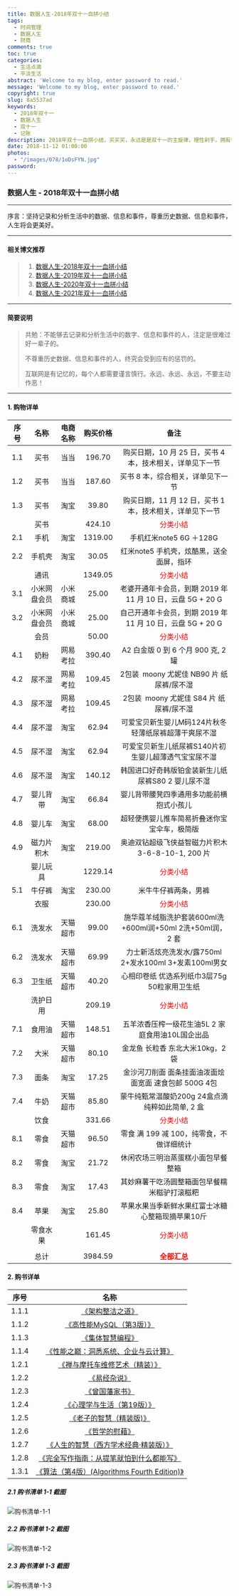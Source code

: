 ```yaml
---
title: 数据人生-2018年双十一血拼小结
tags:
  - 时间管理
  - 数据人生
  - 财商
comments: true
toc: true
categories:
  - 生活点滴
  - 平淡生活
abstract: 'Welcome to my blog, enter password to read.'
message: 'Welcome to my blog, enter password to read.'
copyright: true
slug: 8a5537ad
keywords:
  - 2018年双十一
  - 数据人生
  - 双十一
  - 记账
description: 2018年双十一血拼小结，买买买，永远是是双十一的主旋律，理性剁手，拥有健全人生，拥有美好未来。
date: 2018-11-12 01:00:00
photos:
  - "/images/078/1oDsFYN.jpg"
password:
---
```

<script type="text/javascript" src="/assets/js/dist/bai.js"></script>

### 数据人生 - 2018年双十一血拼小结
------
>
序言：坚持记录和分析生活中的数据、信息和事件，尊重历史数据、信息和事件，人生将会更美好。
>
------

#### 相关博文推荐
> 1. [数据人生-2018年双十一血拼小结](/archives/8a5537ad.html)
> 2. [数据人生-2019年双十一血拼小结](/archives/701ac242.html)
> 3. [数据人生-2020年双十一血拼小结](/archives/bcd2c03.html)
> 4. [数据人生-2021年双十一血拼小结](/archives/9498902c.html)
------

#### 简要说明
> 共勉：不能够去记录和分析生活中的数字、信息和事件的人，注定是很难过好一辈子的。
>
> 不尊重历史数据、信息和事件的人，终究会受到应有的惩罚的。
>
> 互联网是有记忆的，每个人都需要谨言慎行。永远、永远、永远，不要主动作恶！
>
------

#### 1. 购物详单

| 序号 |       名称        |  电商名称   | 购买价格  |          备注                                              |
| :--: | :---------------: | :---------: | :-------: | :--------------------------------------------------------: |
|  1.1 | 买书              | 当当        |  196.70   | 购买日期，10 月 25 日，买书 4 本，技术相关，详单见下一节   |
|  1.2 | 买书              | 当当        |  187.60   | 买书 8 本，综合相关，详单见下一节                          |
|  1.3 | 买书              | 淘宝        |   39.80   | 购买日期，11 月 12 日，买书 1 本，技术相关，详单见下一节   |
|      | 买书              |             |  424.10   | <font color="#FF0000" size=3>分类小结</font>               |
|  2.1 | 手机              | 淘宝        | 1319.00   | 手机红米note5 6G ＋128G                                    |
|  2.2 | 手机壳            | 淘宝        |   30.05   | 红米note5 手机壳，炫酷黑，送全面屏，指环                   |
|      | 通讯              |             | 1349.05   | <font color="#FF0000" size=3>分类小结</font>               |
|  3.1 | 小米网盘会员      | 小米商城    |   25.00   | 老婆开通年卡会员，到期 2019 年 11 月 10 日，云盘 5G + 20 G |
|  3.2 | 小米网盘会员      | 小米商城    |   25.00   | 自己开通年卡会员，到期 2019 年 11 月 10 日，云盘 5G + 20 G |
|      | 会员              |             |   50.00   | <font color="#FF0000" size=3>分类小结</font>               |
|  4.1 | 奶粉              | 网易考拉    |  390.40   | A2 白金版 0 到 6 个月 900 克, 2 罐                         |
|  4.2 | 尿不湿            | 网易考拉    |  109.45   | 2包装 moony 尤妮佳 NB90 片 纸尿裤/尿不湿                   |
|  4.3 | 尿不湿            | 网易考拉    |  109.45   | 2包装 moony 尤妮佳 S84  片 纸尿裤/尿不湿                   |
|  4.4 | 尿不湿            | 淘宝        |   62.94   | 可爱宝贝新生婴儿M码124片秋冬轻薄纸尿裤超薄干爽尿不湿       |
|  4.5 | 尿不湿            | 淘宝        |   62.94   | 可爱宝贝新生儿纸尿裤S140片初生婴儿超薄透气宝宝尿不湿       |
|  4.6 | 尿不湿            | 淘宝        |  140.12   | 韩国进口好奇韩版铂金装新生儿纸尿裤S80 2 婴儿尿不湿         |
|  4.7 | 婴儿背带          | 淘宝        |   66.84   | 婴儿背带腰凳四季通用多功能前横抱式小孩儿                   |
|  4.8 | 婴儿车            | 淘宝        |   68.00   | 超轻便携婴儿推车简易折叠迷你宝宝伞车，极简版               |
|  4.9 | 磁力片积木        | 淘宝        |  219.00   | 奥迪双钻超级飞侠益智磁力片积木3-6-8-10-1, 200 片           |
|      | 婴儿玩具          |             | 1229.14   | <font color="#FF0000" size=3>分类小结</font>               |
|  5.1 | 牛仔裤            | 淘宝        |  230.00   | 米牛牛仔裤两条，男裤                                       |
|      | 衣服              |             |  230.00   | <font color="#FF0000" size=3>分类小结</font>               |
|  6.1 | 洗发水            | 天猫超市    |   99.00   | 施华蔻羊绒脂洗护套装600ml洗+600ml润+50ml 2洗+50ml润，2 套  |
|  6.2 | 洗发水            | 天猫超市    |   69.99   | 力士新活炫亮洗发水/露750ml 2+发水100ml 3+发素100ml男女     |
|  6.3 | 卫生纸            | 天猫超市    |   40.20   | 心相印卷纸 优选系列纸巾3层75g 50粒家用卫生纸               |
|      | 洗护日用          |             |  209.19   | <font color="#FF0000" size=3>分类小结</font>               |
|  7.1 | 食用油            | 天猫超市    |  148.51   | 五羊浓香压榨一级花生油5L 2 家庭食用油10L国企出品           |
|  7.2 | 大米              | 天猫超市    |   80.10   | 金龙鱼 长粒香 东北大米10kg，2 袋                           |
|  7.3 | 面条              | 淘宝        |   17.25   | 金沙河刀削面 面条挂面油泼面烩面宽面 速食包邮 500G 4包      |
|  7.4 | 牛奶              | 天猫超市    |   85.80   | 蒙牛纯甄常温酸奶200g 24盒点滴纯粹如此简单, 2 盒            |
|      | 饮食              |             |  331.66   | <font color="#FF0000" size=3>分类小结</font>               |
|  8.1 | 零食              | 天猫超市    |   96.50   | 零食 满 199 减 100，纯零食，不做详细统计                   |
|  8.2 | 零食              | 淘宝        |   21.72   | 休闲农场三明治蒸蛋糕小面包早餐整箱                         |
|  8.3 | 零食              | 淘宝        |   17.43   | 其妙麻薯干吃汤圆整箱面包早餐糯米糍驴打滚糍粑               |
|  8.4 | 苹果              | 淘宝        |   25.80   | 苹果水果当季新鲜水果红富士冰糖心整箱现摘苹果10斤           |
|      | 零食水果          |             |  161.45   | <font color="#FF0000" size=3>分类小结</font>               |
|      |                   |             |           |                                                            |
|      | 总计              |             | 3984.59   | <font color="#FF0000" size=3>**全部汇总**</font>           |

#### 2. 购书详单

| 序号   |       名称                                                                             |
| :----: | :-----------------------------------------------------------------------------------:  |
| 1.1.1  | [《架构整洁之道》](http://product.dangdang.com/25350168.html)                          |
| 1.1.2  | [《高性能MySQL（第3版）》](http://product.dangdang.com/23214590.html)                  |
| 1.1.3  | [《集体智慧编程》](http://product.dangdang.com/23664260.html)                          |
| 1.1.4  | [《性能之巅：洞悉系统、企业与云计算》](http://product.dangdang.com/23762087.html)      |
| 1.2.1  | [《禅与摩托车维修艺术（精装）》](http://product.dangdang.com/22504494.html)            |
| 1.2.2  | [《易经杂说》](http://product.dangdang.com/23686672.html)                              |
| 1.2.3  | [《曾国藩家书》](http://product.dangdang.com/23775851.html)                            |
| 1.2.4  | [《心理学与生活（第19版）》](http://product.dangdang.com/23840745.html)                |
| 1.2.5  | [《老子的智慧（精装版)》](http://product.dangdang.com/24017350.html)                   |
| 1.2.6  | [《哲学的慰藉》](http://product.dangdang.com/25261526.html)                            |
| 1.2.7  | [《人生的智慧（西方学术经典·精装版）》](http://product.dangdang.com/24058412.html)     |
| 1.2.8  | [《完全写作指南：从提笔就怕到什么都能写》](http://product.dangdang.com/24181953.html)  |
| 1.3.1  | [《算法（第4版）(Algorithms Fourth Edition)》](https://item.jd.com/11098789.html)      |

##### 2.1 购书清单 1-1 截图
![购书清单-1-1](/images/078/006tNbRwgy1fx4xmlf3wdj31fa1m00wt.jpg)

##### 2.2 购书清单 1-2 截图
![购书清单-1-2](/images/078/006tNbRwgy1fx4xmixw5oj31fw17udi7.jpg)

##### 2.3 购书清单 1-3 截图
![购书清单-1-3](/images/078/s3r2Om0.png)

